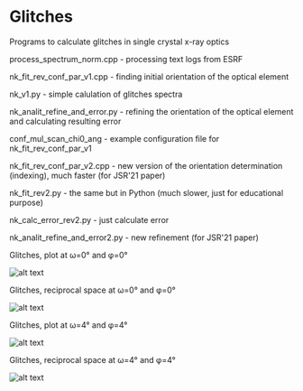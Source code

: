 # Glitches
Programs to calculate glitches in single crystal x-ray optics


process_spectrum_norm.cpp - processing text logs from ESRF

nk_fit_rev_conf_par_v1.cpp - finding initial orientation of the optical element

nk_v1.py - simple calulation of glitches spectra

nk_analit_refine_and_error.py - refining the orientation of the optical element and calculating resulting error

conf_mul_scan_chi0_ang - example configuration file for nk_fit_rev_conf_par_v1

nk_fit_rev_conf_par_v2.cpp - new version of the orientation determination (indexing), much faster (for JSR'21 paper)

nk_fit_rev2.py - the same but in Python (much slower, just for educational purpose)

nk_calc_error_rev2.py - just calculate error

nk_analit_refine_and_error2.py - new refinement (for JSR'21 paper)

Glitches, plot at ω=0° and φ=0°

![alt text](plot_om0_phi0.gif?raw=true "") 

Glitches, reciprocal space at ω=0° and φ=0°

![alt text](reci_om0_phi0.gif?raw=true " ")

Glitches, plot at ω=4° and φ=4°

![alt text](plot_om4_phi4.gif?raw=true " ") 

Glitches, reciprocal space at ω=4° and φ=4°

![alt text](reci_om4_phi4.gif?raw=true " ")

